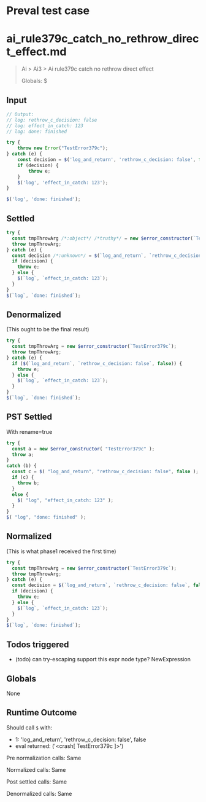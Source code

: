# Preval test case

# ai_rule379c_catch_no_rethrow_direct_effect.md

> Ai > Ai3 > Ai rule379c catch no rethrow direct effect
>
> Globals: $

## Input

`````js filename=intro
// Output:
// log: rethrow_c_decision: false
// log: effect_in_catch: 123
// log: done: finished

try {
    throw new Error("TestError379c");
} catch (e) {
    const decision = $('log_and_return', 'rethrow_c_decision: false', false); // runtime: false
    if (decision) {
        throw e;
    }
    $('log', 'effect_in_catch: 123');
}

$('log', 'done: finished');
`````


## Settled


`````js filename=intro
try {
  const tmpThrowArg /*:object*/ /*truthy*/ = new $error_constructor(`TestError379c`);
  throw tmpThrowArg;
} catch (e) {
  const decision /*:unknown*/ = $(`log_and_return`, `rethrow_c_decision: false`, false);
  if (decision) {
    throw e;
  } else {
    $(`log`, `effect_in_catch: 123`);
  }
}
$(`log`, `done: finished`);
`````


## Denormalized
(This ought to be the final result)

`````js filename=intro
try {
  const tmpThrowArg = new $error_constructor(`TestError379c`);
  throw tmpThrowArg;
} catch (e) {
  if ($(`log_and_return`, `rethrow_c_decision: false`, false)) {
    throw e;
  } else {
    $(`log`, `effect_in_catch: 123`);
  }
}
$(`log`, `done: finished`);
`````


## PST Settled
With rename=true

`````js filename=intro
try {
  const a = new $error_constructor( "TestError379c" );
  throw a;
}
catch (b) {
  const c = $( "log_and_return", "rethrow_c_decision: false", false );
  if (c) {
    throw b;
  }
  else {
    $( "log", "effect_in_catch: 123" );
  }
}
$( "log", "done: finished" );
`````


## Normalized
(This is what phase1 received the first time)

`````js filename=intro
try {
  const tmpThrowArg = new $error_constructor(`TestError379c`);
  throw tmpThrowArg;
} catch (e) {
  const decision = $(`log_and_return`, `rethrow_c_decision: false`, false);
  if (decision) {
    throw e;
  } else {
    $(`log`, `effect_in_catch: 123`);
  }
}
$(`log`, `done: finished`);
`````


## Todos triggered


- (todo) can try-escaping support this expr node type? NewExpression


## Globals


None


## Runtime Outcome


Should call `$` with:
 - 1: 'log_and_return', 'rethrow_c_decision: false', false
 - eval returned: ('<crash[ TestError379c ]>')

Pre normalization calls: Same

Normalized calls: Same

Post settled calls: Same

Denormalized calls: Same

